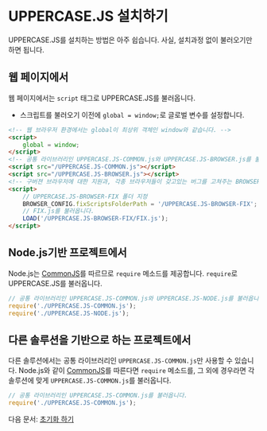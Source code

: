 # UPPERCASE.JS 설치하기
UPPERCASE.JS를 설치하는 방법은 아주 쉽습니다. 사실, 설치과정 없이 불러오기만 하면 됩니다.

## 웹 페이지에서
웹 페이지에서는 `script` 태그로 UPPERCASE.JS를 불러옵니다.

* 스크립트를 불러오기 이전에 `global = window;`로 글로벌 변수를 설정합니다.

```html
<!-- 웹 브라우저 환경에서는 global이 최상위 객체인 window와 같습니다. -->
<script>
    global = window;
</script>
<!-- 공통 라이브러리인 UPPERCASE.JS-COMMON.js와 UPPERCASE.JS-BROWSER.js를 불러옵니다. -->
<script src="/UPPERCASE.JS-COMMON.js"></script>
<script src="/UPPERCASE.JS-BROWSER.js"></script>
<!-- 구버젼 브라우저에 대한 지원과, 각종 브라우저들이 갖고있는 버그를 고쳐주는 BROWSER-FIX를 불러옵니다. -->
<script>
	// UPPERCASE.JS-BROWSER-FIX 폴더 지정
    BROWSER_CONFIG.fixScriptsFolderPath = '/UPPERCASE.JS-BROWSER-FIX';
    // FIX.js를 불러옵니다.
    LOAD('/UPPERCASE.JS-BROWSER-FIX/FIX.js');
</script>
```

## Node.js기반 프로젝트에서
Node.js는 [CommonJS](http://www.commonjs.org)를 따르므로 `require` 메소드를 제공합니다. `require`로 UPPERCASE.JS를 불러옵니다.
```javascript
// 공통 라이브러리인 UPPERCASE.JS-COMMON.js와 UPPERCASE.JS-NODE.js를 불러옵니다.
require('./UPPERCASE.JS-COMMON.js');
require('./UPPERCASE.JS-NODE.js');
```

## 다른 솔루션을 기반으로 하는 프로젝트에서
다른 솔루션에서는 공통 라이브러리인 `UPPERCASE.JS-COMMON.js`만 사용할 수 있습니다. Node.js와 같이 [CommonJS](http://www.commonjs.org)를 따른다면 `require` 메소드를, 그 외에 경우라면 각 솔루션에 맞게 `UPPERCASE.JS-COMMON.js`를 불러옵니다.
```javascript
// 공통 라이브러리인 UPPERCASE.JS-COMMON.js를 불러옵니다.
require('./UPPERCASE.JS-COMMON.js');
```

다음 문서: [초기화 하기](INIT.md)

